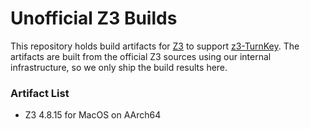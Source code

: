 # Unofficial Z3 Builds

This repository holds build artifacts for [Z3](https://github.com/Z3Prover/z3) to support [z3-TurnKey](https://github.com/tudo-aqua/z3-turnkey). The artifacts are built from the official Z3 sources using our internal infrastructure, so we only ship the build results here.

### Artifact List

- Z3 4.8.15 for MacOS on AArch64